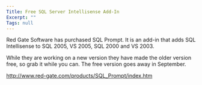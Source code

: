```yaml
---
Title: Free SQL Server Intellisense Add-In
Excerpt: ""
Tags: null
---
```

<p>Red Gate Software has purchased SQL Prompt. It is an add-in that adds SQL Intellisense to SQL 2005, VS 2005, SQL 2000 and VS 2003.</p>
<p>While they are working on a new version they have made the older version free, so grab it while you can. The free version goes away in September. </p>
<p><a href="http://www.red-gate.com/products/SQL_Prompt/index.htm">http://www.red-gate.com/products/SQL_Prompt/index.htm</a></p>
<p>&nbsp;</p>